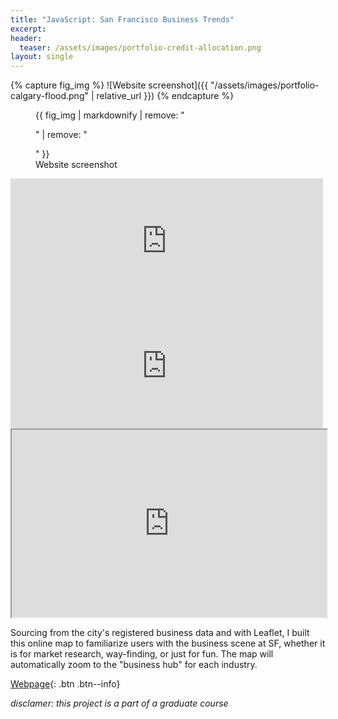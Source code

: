 ```yaml
---
title: "JavaScript: San Francisco Business Trends"
excerpt: 
header:
  teaser: /assets/images/portfolio-credit-allocation.png
layout: single
---
```

{% capture fig_img %}
![Website screenshot]({{ "/assets/images/portfolio-calgary-flood.png" | relative_url }})
{% endcapture %}

<figure>
  {{ fig_img | markdownify | remove: "<p>" | remove: "</p>" }}
  <figcaption>Website screenshot</figcaption>
</figure>

<embed type="text/html" src="https://gillianzhaoxz.github.io/web/assets/doc/SF-Business-Trend/index.html"  width="500" height="200">

<embed type="text/html" src="https://github.com/gillianzhaoxz/web/blob/5ea19c5b5e5865daed206b115f4e72f0d4feeb4c/assets/doc/SF-Business-Trend/index.html"  width="500" height="200">

<iframe seamless src="https://gillianzhaoxz.github.io/web/assets/doc/SF-Business-Trend/index.html" width="100%" height="300"></iframe>

Sourcing from the city's registered business data and with Leaflet, I built this online map to familiarize users with the business scene at SF, whether it is for market research, way-finding, or just for fun. The map will automatically zoom to the "business hub" for each industry.

[Webpage](https://gillianzhaoxz.github.io/web/assets/doc/SF-Business-Trend/index.html){: .btn .btn--info}

_disclamer: this project is a part of a graduate course_